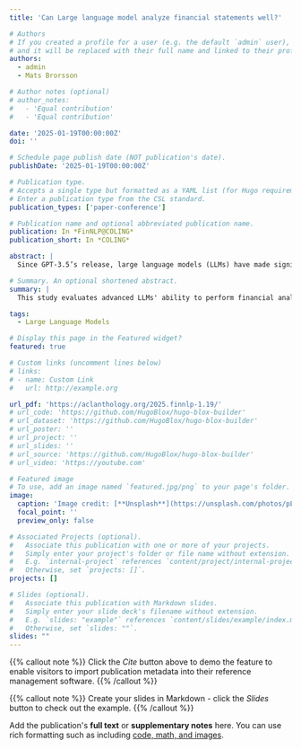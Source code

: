 ```yaml
---
title: 'Can Large language model analyze financial statements well?'

# Authors
# If you created a profile for a user (e.g. the default `admin` user), write the username (folder name) here
# and it will be replaced with their full name and linked to their profile.
authors:
  - admin
  - Mats Brorsson

# Author notes (optional)
# author_notes:
#   - 'Equal contribution'
#   - 'Equal contribution'

date: '2025-01-19T00:00:00Z'
doi: ''

# Schedule page publish date (NOT publication's date).
publishDate: '2025-01-19T00:00:00Z'

# Publication type.
# Accepts a single type but formatted as a YAML list (for Hugo requirements).
# Enter a publication type from the CSL standard.
publication_types: ['paper-conference']

# Publication name and optional abbreviated publication name.
publication: In *FinNLP@COLING*
publication_short: In *COLING*

abstract: |
  Since GPT-3.5’s release, large language models (LLMs) have made significant advancements, including in financial analysis. However, their effectiveness in financial calculations and predictions is still uncertain. This study examines LLMs’ ability to analyze financial reports, focusing on three questions: their accuracy in calculating financial ratios, the use of these metrics in DuPont analysis and the Z-score model for bankruptcy prediction, and their effectiveness in predicting financial indicators with limited knowledge. We used various methods, including zero-shot and few-shot learning, retrieval-augmented generation (RAG), and fine-tuning, in three advanced LLMs and compared their outputs to ground truth and expert predictions to assess their calculation and predictive abilities. The results highlight both the potential and limitations of LLMs in processing numerical data and performing complex financial analyses.

# Summary. An optional shortened abstract.
summary: |
  This study evaluates advanced LLMs' ability to perform financial analysis—calculating ratios, applying predictive models, and forecasting indicators—revealing both their potential and limitations in handling complex numerical tasks.

tags:
  - Large Language Models

# Display this page in the Featured widget?
featured: true

# Custom links (uncomment lines below)
# links:
# - name: Custom Link
#   url: http://example.org

url_pdf: 'https://aclanthology.org/2025.finnlp-1.19/'
# url_code: 'https://github.com/HugoBlox/hugo-blox-builder'
# url_dataset: 'https://github.com/HugoBlox/hugo-blox-builder'
# url_poster: ''
# url_project: ''
# url_slides: ''
# url_source: 'https://github.com/HugoBlox/hugo-blox-builder'
# url_video: 'https://youtube.com'

# Featured image
# To use, add an image named `featured.jpg/png` to your page's folder.
image:
  caption: 'Image credit: [**Unsplash**](https://unsplash.com/photos/pLCdAaMFLTE)'
  focal_point: ''
  preview_only: false

# Associated Projects (optional).
#   Associate this publication with one or more of your projects.
#   Simply enter your project's folder or file name without extension.
#   E.g. `internal-project` references `content/project/internal-project/index.md`.
#   Otherwise, set `projects: []`.
projects: []

# Slides (optional).
#   Associate this publication with Markdown slides.
#   Simply enter your slide deck's filename without extension.
#   E.g. `slides: "example"` references `content/slides/example/index.md`.
#   Otherwise, set `slides: ""`.
slides: ""
---
```


{{% callout note %}}
Click the _Cite_ button above to demo the feature to enable visitors to import publication metadata into their reference management software.
{{% /callout %}}

{{% callout note %}}
Create your slides in Markdown - click the _Slides_ button to check out the example.
{{% /callout %}}

Add the publication's **full text** or **supplementary notes** here. You can use rich formatting such as including [code, math, and images](https://docs.hugoblox.com/content/writing-markdown-latex/).
